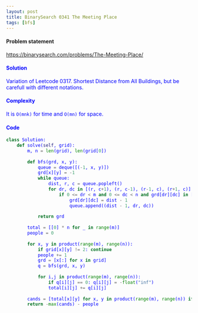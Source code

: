 ```yaml
---
layout: post
title: BinarySearch 0341 The Meeting Place
tags: [bfs]
---
```


#### Problem statement

<a href="https://binarysearch.com/problems/The-Meeting-Place/"> <font color = blue>https://binarysearch.com/problems/The-Meeting-Place/

#### Solution
Variation of Leetcode 0317. Shortest Distance from All Buildings, but be carefull with different notations.

#### Complexity
It is `O(mnk)` for time and `O(mn)` for space.

#### Code
```python
class Solution:
    def solve(self, grid):
        m, n = len(grid), len(grid[0])
        
        def bfs(grd, x, y):
            queue = deque([(-1, x, y)])
            grd[x][y] = -1
            while queue:
                dist, r, c = queue.popleft()
                for dr, dc in [(r, c+1), (r, c-1), (r-1, c), (r+1, c)]:
                    if 0 <= dr < m and 0 <= dc < n and grd[dr][dc] in [0, 2]:
                        grd[dr][dc] = dist - 1
                        queue.append((dist - 1, dr, dc))
            
            return grd
        
        total = [[0] * n for _ in range(m)]
        people = 0
        
        for x, y in product(range(m), range(n)):
            if grid[x][y] != 2: continue
            people += 1
            grd = [x[:] for x in grid]
            q = bfs(grd, x, y)
            
            for i,j in product(range(m), range(n)):
                if q[i][j] == 0: q[i][j] = -float("inf")
                total[i][j] += q[i][j]
        
        cands = [total[x][y] for x, y in product(range(m), range(n)) if grid[x][y] != 1]
        return -max(cands) - people
```
